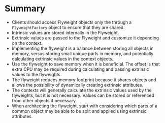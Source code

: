 # Summary

- Clients should access Flyweight objects only the through a `FlyweightFactory` object to ensure that they are shared.
- Intrinsic values are stored internally in the Flyweight.
- Extrinsic values are passed to the Flyweight and customize it depending on the context.
- Implementing the flyweight is a balance between storing all objects in memory, versus storing small unique parts in memory, and potentially calculating extrinsic values in the context objects.
- Use the flyweight to save memory when it is beneficial. The offset is that extra CPU may be required during calculating and passing extrinsic values to the flyweights.
- The flyweight reduces memory footprint because it shares objects and allows the possibility of dynamically creating extrinsic attributes.
- The contexts will generally calculate the extrinsic values used by the flyweights, but it is not necessary. Values can be stored or referenced from other objects if necessary.
- When architecting the flyweight, start with considering which parts of a common object may be able to be split and applied using extrinsic attributes.
